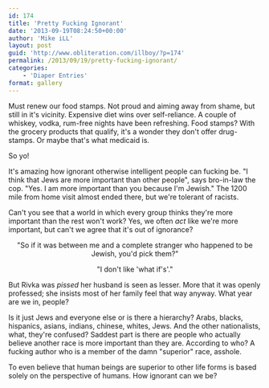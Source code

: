 ```yaml
---
id: 174
title: 'Pretty Fucking Ignorant'
date: '2013-09-19T08:24:50+00:00'
author: 'Mike iLL'
layout: post
guid: 'http://www.obliteration.com/illboy/?p=174'
permalink: /2013/09/19/pretty-fucking-ignorant/
categories:
    - 'Diaper Entries'
format: gallery
---
```


Must renew our food stamps. Not proud and aiming away from shame, but still in it's vicinity. Expensive diet wins over self-reliance. A couple of whiskey, vodka, rum-free nights have been refreshing. Food stamps? With the grocery products that qualify, it's a wonder they don't offer drug-stamps. Or maybe that's what medicaid is.

So yo!

It's amazing how ignorant otherwise intelligent people can fucking be. "I think that Jews are more important than other people", says bro-in-law the cop. "Yes. I am more important than you because I'm Jewish." The 1200 mile from home visit almost ended there, but we're tolerant of racists.

Can't you see that a world in which every group thinks they're more important than the rest won't work? Yes, we often <em>act</em> like we're more important, but can't we agree that it's out of ignorance?
<p style="text-align: center;">"So if it was between me and a complete stranger who happened to be Jewish, you'd pick them?"</p>
<p style="text-align: center;">"I don't like 'what if's'."</p>
But Rivka was <em>pissed</em> her husband is seen as lesser. More that it was openly professed; she insists most of her family feel that way anyway. What year are we in, people?

Is it just Jews and everyone else or is there a hierarchy? Arabs, blacks, hispanics, asians, indians, chinese, whites, Jews. And the other nationalists, what, they're confused? Saddest part is there are people who actually believe another race is more important than they are. According to who? A fucking author who is a member of the damn "superior" race, asshole.

To even believe that human beings are superior to other life forms is based solely on the perspective of humans. How ignorant can we be?